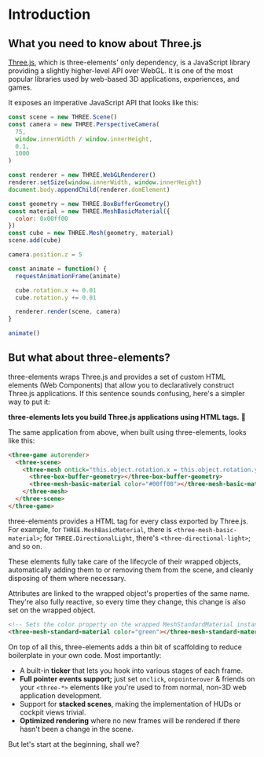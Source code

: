 # Introduction

## What you need to know about Three.js

[Three.js](https://threejs.org/), which is three-elements' only dependency, is a JavaScript library providing a slightly higher-level API over WebGL. It is one of the most popular libraries used by web-based 3D applications, experiences, and games.

It exposes an imperative JavaScript API that looks like this:

```js
const scene = new THREE.Scene()
const camera = new THREE.PerspectiveCamera(
  75,
  window.innerWidth / window.innerHeight,
  0.1,
  1000
)

const renderer = new THREE.WebGLRenderer()
renderer.setSize(window.innerWidth, window.innerHeight)
document.body.appendChild(renderer.domElement)

const geometry = new THREE.BoxBufferGeometry()
const material = new THREE.MeshBasicMaterial({
  color: 0x00ff00
})
const cube = new THREE.Mesh(geometry, material)
scene.add(cube)

camera.position.z = 5

const animate = function() {
  requestAnimationFrame(animate)

  cube.rotation.x += 0.01
  cube.rotation.y += 0.01

  renderer.render(scene, camera)
}

animate()
```

## But what about three-elements?

three-elements wraps Three.js and provides a set of custom HTML elements (Web Components) that allow you to declaratively construct Three.js applications. If this sentence sounds confusing, here's a simpler way to put it:

**three-elements lets you build Three.js applications using HTML tags.** 🤯

The same application from above, when built using three-elements, looks like this:

```html
<three-game autorender>
  <three-scene>
    <three-mesh ontick="this.object.rotation.x = this.object.rotation.y += 0.1">
      <three-box-buffer-geometry></three-box-buffer-geometry>
      <three-mesh-basic-material color="#00ff00"></three-mesh-basic-material>
    </three-mesh>
  </three-scene>
</three-game>
```

three-elements provides a HTML tag for every class exported by Three.js. For example, for `THREE.MeshBasicMaterial`, there is `<three-mesh-basic-material>`; for `THREE.DirectionalLight`, there's `<three-directional-light>`; and so on.

These elements fully take care of the lifecycle of their wrapped objects, automatically adding them to or removing them from the scene, and cleanly disposing of them where necessary.

Attributes are linked to the wrapped object's properties of the same name. They're also fully reactive, so every time they change, this change is also set on the wrapped object.

```html
<!-- Sets the color property on the wrapped MeshStandardMaterial instance. -->
<three-mesh-standard-material color="green"></three-mesh-standard-material>
```

On top of all this, three-elements adds a thin bit of scaffolding to reduce boilerplate in your own code. Most importantly:

- A built-in **ticker** that lets you hook into various stages of each frame.
- **Full pointer events support;** just set `onclick`, `onpointerover` & friends on your `<three-*>` elements like you're used to from normal, non-3D web application development.
- Support for **stacked scenes**, making the implementation of HUDs or cockpit views trivial.
- **Optimized rendering** where no new frames will be rendered if there hasn't been a change in the scene.

But let's start at the beginning, shall we?
